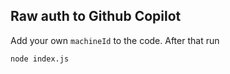 ## Raw auth to Github Copilot

Add your own `machineId` to the code. After that run

```
node index.js
```
